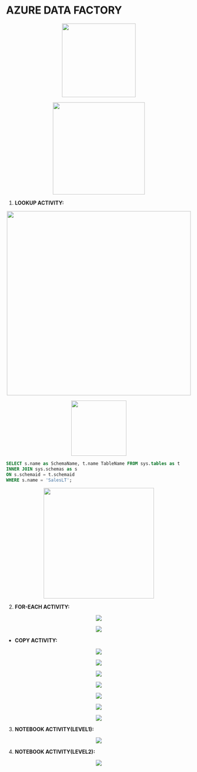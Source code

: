 # AZURE DATA FACTORY


<p align='center'>
  <img height =  200, src='ADF_ETL_FinalPipleline.png'>
</p>
<p align='center'>
  <img height =  250, src='LinkedServices.png'>
</p>
    
1. **LOOKUP ACTIVITY:**

<p align='center'>
  <img height =  500, src='LookUp Activity/Lookup_Setiitngs.png'>
</p>
<p align='center'>
  <img height =  150, src='LookUp Activity/SQLQuery_SaleasLT_Tables.png'>
</p>

```sql 
SELECT s.name as SchemaName, t.name TableName FROM sys.tables as t
INNER JOIN sys.schemas as s
ON s.schemaid = t.schemaid
WHERE s.name = 'SalesLT';
```
<p align='center'>
  <img height =  300, src='LookUp Activity/LookUp_Activity_Dataset.png'>
</p>

2. **FOR-EACH ACTIVITY:**
<p align='center'>
  <img src='ForEach Activity/ForEach_Settings.png'>
</p>
<p align='center'>
  <img src='ForEach Activity/ForEach_Expression.png'>
</p>

- **COPY ACTIVITY:**
<p align='center'>
  <img src='ForEach Activity/ForEach_CopyActivity_Source.png'>
</p>
<p align='center'>
  <img src='ForEach Activity/ForEach_CopyActivity_Source_Expression.png'>
</p>
<p align='center'>
  <img src='ForEach Activity/ForEach_CopyActivity_Source_Dataset.png'>
</p>
<p align='center'>
  <img src='ForEach Activity/ForEach_CopyActivty_Sink.png'>
</p>
<p align='center'>
  <img src='ForEach Activity/ForEach_CopyActivty_Sink_Dataset.png'>
</p>
<p align='center'>
  <img src='ForEach Activity/ForEach_CopyActivity_Sink_FileExpression.png'>
</p>
<p align='center'>
  <img src='ForEach Activity/ForEach_CopyActivity_Sink_FolderExpression.png'>
</p>

3. **NOTEBOOK ACTIVITY(LEVEL1):**
<p align='center'>
  <img src='Notebook Activity/BronzeToSilver_Level1_TrasformationNotebook.png'>
</p>

4. **NOTEBOOK ACTIVITY(LEVEL2):**
<p align='center'>
  <img src='Notebook Activity/SilverToGold_Level2_Trasnformation_Notebook.png'>
</p>
